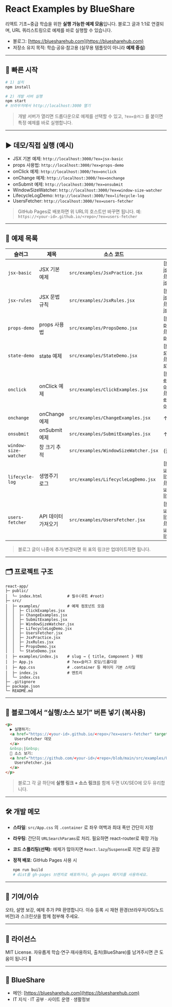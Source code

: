 # React Examples by BlueShare

리액트 기초\~중급 학습을 위한 **실행 가능한 예제 모음**입니다. 블로그 글과 1:1로 연결되며, URL 쿼리스트링으로 예제를 바로 실행할 수 있습니다.

* 블로그: [https://bluesharehub.com](https://bluesharehub.com)
* 저장소 유지 목적: 학습·공유·참고용 (실무용 템플릿이 아니라 **예제 중심**)

---

## 🚀 빠른 시작

```bash
# 1) 설치
npm install

# 2) 개발 서버 실행
npm start
# 브라우저에서 http://localhost:3000 열기
```

> 개발 서버가 열리면 드롭다운으로 예제를 선택할 수 있고,
> `?ex=슬러그` 를 붙이면 특정 예제를 바로 실행합니다.

---

## ▶️ 데모/직접 실행 (예시)

* JSX 기본 예제: `http://localhost:3000/?ex=jsx-basic`
* props 사용법: `http://localhost:3000/?ex=props-demo`
* onClick 예제: `http://localhost:3000/?ex=onclick`
* onChange 예제: `http://localhost:3000/?ex=onchange`
* onSubmit 예제: `http://localhost:3000/?ex=onsubmit`
* WindowSizeWatcher: `http://localhost:3000/?ex=window-size-watcher`
* LifecycleLogDemo: `http://localhost:3000/?ex=lifecycle-log`
* UsersFetcher: `http://localhost:3000/?ex=users-fetcher`

> GitHub Pages로 배포하면 위 URL의 호스트만 바꾸면 됩니다.
> 예: `https://<your-id>.github.io/<repo>/?ex=users-fetcher`

---

## 🧭 예제 목록

| 슬러그                   | 제목           | 소스 코드                                | 관련 글                                                                                                                                                 |
| --------------------- | ------------ | ------------------------------------ | ---------------------------------------------------------------------------------------------------------------------------------------------------- |
| `jsx-basic`           | JSX 기본 예제    | `src/examples/JsxPractice.jsx`       | [https://bluesharehub.com/react-jsx-basics/](https://bluesharehub.com/react-jsx-basics/)                                                             |
| `jsx-rules`           | JSX 문법 규칙    | `src/examples/JsxRules.jsx`          | [https://bluesharehub.com/react-jsx-rules/](https://bluesharehub.com/react-jsx-rules/)                                                               |
| `props-demo`          | props 사용법    | `src/examples/PropsDemo.jsx`         | [https://bluesharehub.com/react-props-usage/](https://bluesharehub.com/react-props-usage/)                                                           |
| `state-demo`          | state 예제     | `src/examples/StateDemo.jsx`         | [https://bluesharehub.com/react-state-usestate/](https://bluesharehub.com/react-state-usestate/)                                                     |
| `onclick`             | onClick 예제   | `src/examples/ClickExamples.jsx`     | [https://bluesharehub.com/react-event-handling-onclick-onchange-onsubmit/](https://bluesharehub.com/react-event-handling-onclick-onchange-onsubmit/) |
| `onchange`            | onChange 예제  | `src/examples/ChangeExamples.jsx`    | ↑ 동일                                                                                                                                                 |
| `onsubmit`            | onSubmit 예제  | `src/examples/SubmitExamples.jsx`    | ↑ 동일                                                                                                                                                 |
| `window-size-watcher` | 창 크기 추적      | `src/examples/WindowSizeWatcher.jsx` | (참고) useEffect 글                                                                                                                                     |
| `lifecycle-log`       | 생명주기 로그      | `src/examples/LifecycleLogDemo.jsx`  | [https://bluesharehub.com/react-useeffect-dependency-lifecycle/](https://bluesharehub.com/react-useeffect-dependency-lifecycle/)                     |
| `users-fetcher`       | API 데이터 가져오기 | `src/examples/UsersFetcher.jsx`      | [https://bluesharehub.com/react-useeffect-dependency-lifecycle/](https://bluesharehub.com/react-useeffect-dependency-lifecycle/)                     |

> 블로그 글이 나중에 추가/변경되면 위 표의 링크만 업데이트하면 됩니다.

---

## 🗂 프로젝트 구조

```
react-app/
├─ public/
│  └─ index.html           # 필수(루트 #root)
├─ src/
│  ├─ examples/            # 예제 컴포넌트 모음
│  │  ├─ ClickExamples.jsx
│  │  ├─ ChangeExamples.jsx
│  │  ├─ SubmitExamples.jsx
│  │  ├─ WindowSizeWatcher.jsx
│  │  ├─ LifecycleLogDemo.jsx
│  │  ├─ UsersFetcher.jsx
│  │  ├─ JsxPractice.jsx
│  │  ├─ JsxRules.jsx
│  │  ├─ PropsDemo.jsx
│  │  └─ StateDemo.jsx
│  ├─ examples/index.js    # slug → { title, Component } 매핑
│  ├─ App.js               # ?ex=슬러그 로딩/드롭다운
│  ├─ App.css              # .container 등 페이지 기본 스타일
│  ├─ index.js             # 엔트리
│  └─ index.css
├─ .gitignore
├─ package.json
└─ README.md
```

---

## 🔗 블로그에서 “실행/소스 보기” 버튼 넣기 (복사용)

```html
<p>
  ▶ 실행하기:
  <a href="https://<your-id>.github.io/<repo>/?ex=users-fetcher" target="_blank" rel="noopener">
    UsersFetcher 데모
  </a>
  &nbsp;|&nbsp;
  💾 소스 보기:
  <a href="https://github.com/<your-id>/<repo>/blob/main/src/examples/UsersFetcher.jsx" target="_blank" rel="noopener">
    UsersFetcher.jsx
  </a>
</p>
```

> 블로그 각 글 하단에 **실행 링크 + 소스 링크**를 함께 두면 UX/SEO에 모두 유리합니다.

---

## 🛠 개발 메모

* **스타일**: `src/App.css` 의 `.container` 로 좌우 여백과 최대 폭만 간단히 지정
* **라우팅**: 간단히 `URLSearchParams`로 처리. 필요하면 react-router로 확장 가능
* **코드 스플리팅(선택)**: 예제가 많아지면 `React.lazy`/`Suspense`로 지연 로딩 권장
* **정적 배포**: GitHub Pages 사용 시

  ```bash
  npm run build
  # dist를 gh-pages 브랜치로 배포하거나, gh-pages 패키지를 사용하세요.
  ```

---

## 🤝 기여/이슈

오타, 설명 보강, 예제 추가 PR 환영합니다. 이슈 등록 시 재현 환경(브라우저/OS/노드 버전)과 스크린샷을 함께 첨부해 주세요.

---

## 📄 라이선스

MIT License. 자유롭게 학습·연구·재사용하되, 출처(BlueShare)를 남겨주시면 큰 도움이 됩니다 🙏

---

## 🔵 BlueShare

* 메인: [https://bluesharehub.com](https://bluesharehub.com)
* IT 지식 · IT 공부 · 사이트 운영 · 생활정보

